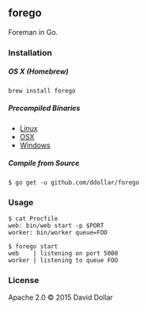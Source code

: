 ## forego

Foreman in Go.

### Installation

##### OS X (Homebrew)

    brew install forego

##### Precompiled Binaries

* [Linux](https://godist.herokuapp.com/projects/ddollar/forego/releases/current/linux-amd64/forego)
* [OSX](https://godist.herokuapp.com/projects/ddollar/forego/releases/current/darwin-amd64/forego)
* [Windows](https://godist.herokuapp.com/projects/ddollar/forego/releases/current/windows-amd64/forego.exe)

##### Compile from Source

    $ go get -u github.com/ddollar/forego

### Usage

    $ cat Procfile
    web: bin/web start -p $PORT
    worker: bin/worker queue=FOO

    $ forego start
    web    | listening on port 5000
    worker | listening to queue FOO

### License

Apache 2.0 &copy; 2015 David Dollar
